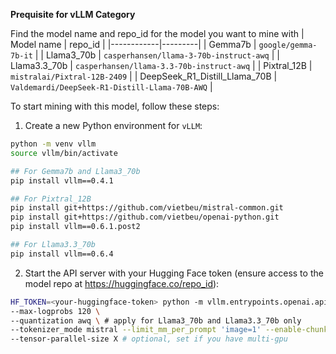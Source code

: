 **Prequisite for vLLM Category**

Find the model name and repo_id for the model you want to mine with
| Model name | repo_id |
|------------|---------|
| Gemma7b | `google/gemma-7b-it` |
| Llama3_70b | `casperhansen/llama-3-70b-instruct-awq` |
| Llama3.3_70b | `casperhansen/llama-3.3-70b-instruct-awq` |
| Pixtral_12B | `mistralai/Pixtral-12B-2409` |
| DeepSeek_R1_Distill_Llama_70B | `Valdemardi/DeepSeek-R1-Distill-Llama-70B-AWQ` |

To start mining with this model, follow these steps:
1. Create a new Python environment for `vLLM`:
```bash
python -m venv vllm
source vllm/bin/activate

## For Gemma7b and Llama3_70b
pip install vllm==0.4.1 

## For Pixtral_12B
pip install git+https://github.com/vietbeu/mistral-common.git
pip install git+https://github.com/vietbeu/openai-python.git
pip install vllm==0.6.1.post2

## For Llama3.3_70b
pip install vllm==0.6.4
```

2. Start the API server with your Hugging Face token (ensure access to the model repo at https://huggingface.co/repo_id):
```bash
HF_TOKEN=<your-huggingface-token> python -m vllm.entrypoints.openai.api_server --model repo_id \
--max-logprobs 120 \
--quantization awq \ # apply for Llama3_70b and Llama3.3_70b only
--tokenizer_mode mistral --limit_mm_per_prompt 'image=1' --enable-chunked-prefill False --max-model-len 8192 \ # apply for Pixtral_12b only
--tensor-parallel-size X # optional, set if you have multi-gpu
```

